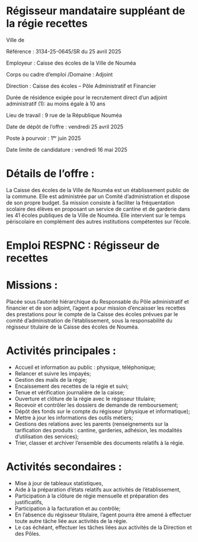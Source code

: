 # Régisseur mandataire suppléant de la régie recettes

Ville de

Référence : 3134-25-0645/SR du 25 avril 2025

Employeur : Caisse des écoles de la Ville de Nouméa

Corps ou cadre d’emploi /Domaine : Adjoint

Direction : Caisse des écoles – Pôle Administratif et Financier

Durée de résidence exigée pour le recrutement direct d’un adjoint administratif (1): au moins égale à 10 ans

Lieu de travail : 9 rue de la République Nouméa

Date de dépôt de l’offre : vendredi 25 avril 2025

Poste à pourvoir : 1ᵉʳ juin 2025

Date limite de candidature : vendredi 16 mai 2025

# Détails de l’offre :

La Caisse des écoles de la Ville de Nouméa est un établissement public de la commune. Elle est administrée par un Comité d’administration et dispose de son propre budget. Sa mission consiste à faciliter la fréquentation scolaire des élèves en proposant un service de cantine et de garderie dans les 41 écoles publiques de la Ville de Nouméa. Elle intervient sur le temps périscolaire en complément des autres institutions compétentes sur l’école.

# Emploi RESPNC : Régisseur de recettes

# Missions :

Placée sous l’autorité hiérarchique du Responsable du Pôle administratif et financier et de son adjoint, l’agent a pour mission d’encaisser les recettes des prestations pour le compte de la Caisse des écoles prévues par le comité d’administration de l’établissement, sous la responsabilité du régisseur titulaire de la Caisse des écoles de Nouméa.

# Activités principales :

- Accueil et information au public : physique, téléphonique;
- Relancer et suivre les impayés;
- Gestion des mails de la régie;
- Encaissement des recettes de la régie et suivi;
- Tenue et vérification journalière de la caisse;
- Ouverture et clôture de la régie avec le régisseur titulaire;
- Recevoir et contrôler les dossiers de demande de remboursement;
- Dépôt des fonds sur le compte du régisseur (physique et informatique);
- Mettre à jour les informations des outils métiers;
- Gestions des relations avec les parents (renseignements sur la tarification des produits : cantine, garderies, adhésion, les modalités d’utilisation des services);
- Trier, classer et archiver l’ensemble des documents relatifs à la régie.

# Activités secondaires :

- Mise à jour de tableaux statistiques,
- Aide à la préparation d’états relatifs aux activités de l’établissement,
- Participation à la clôture de régie mensuelle et préparation des justificatifs,
- Participation à la facturation et au contrôle;
- En l’absence du régisseur titulaire, l’agent pourra être amené à effectuer toute autre tâche liée aux activités de la régie.
- Le cas échéant, effectuer les tâches liées aux activités de la Direction et des Pôles.